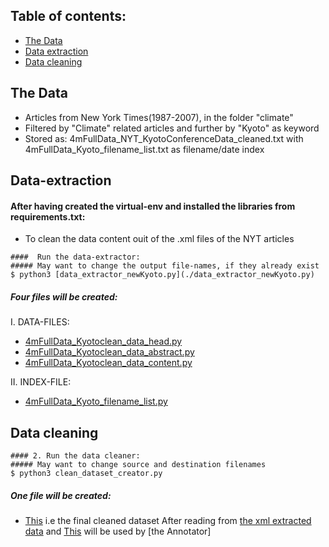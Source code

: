 ## Table of contents:
* [The Data](#the-data)
* [Data extraction](#data-extraction)
* [Data cleaning](#data-cleaning)

## The Data
*  Articles from New York Times(1987-2007), in the folder "climate"
*  Filtered by "Climate" related articles and further by "Kyoto" as keyword
*  Stored as: 4mFullData_NYT_KyotoConferenceData_cleaned.txt with 4mFullData_Kyoto_filename_list.txt as filename/date index

## Data-extraction
#### After having created the virtual-env and installed the libraries from requirements.txt: 
* To clean the data content ouit of the .xml files of the NYT articles
```
####  Run the data-extractor:
##### May want to change the output file-names, if they already exist
$ python3 [data_extractor_newKyoto.py](./data_extractor_newKyoto.py) 
```
##### Four files will be created:
I.	DATA-FILES:

* [4mFullData_Kyotoclean_data_head.py](./4mFullData_Kyotoclean_data_head.txt)
* [4mFullData_Kyotoclean_data_abstract.py](./4mFullData_Kyotoclean_data_abstract.txt)
* [4mFullData_Kyotoclean_data_content.py](./4mFullData_Kyotoclean_data_content.txt)

II.	INDEX-FILE:

* [4mFullData_Kyoto_filename_list.py](./4mFullData_Kyoto_filename_list.txt)
## Data cleaning
```
#### 2. Run the data cleaner:
##### May want to change source and destination filenames
$ python3 clean_dataset_creator.py

```
##### One file will be created:

* [This](./4mFullData_NYT_KyotoConferenceData_cleaned.txt)
	i.e the final cleaned dataset
After reading from [the xml extracted data](./4mFullData_Kyotoclean_data_content.txt)
and [This](./4mFullData_NYT_KyotoConferenceData_cleaned.txt) will be used by [the Annotator]

